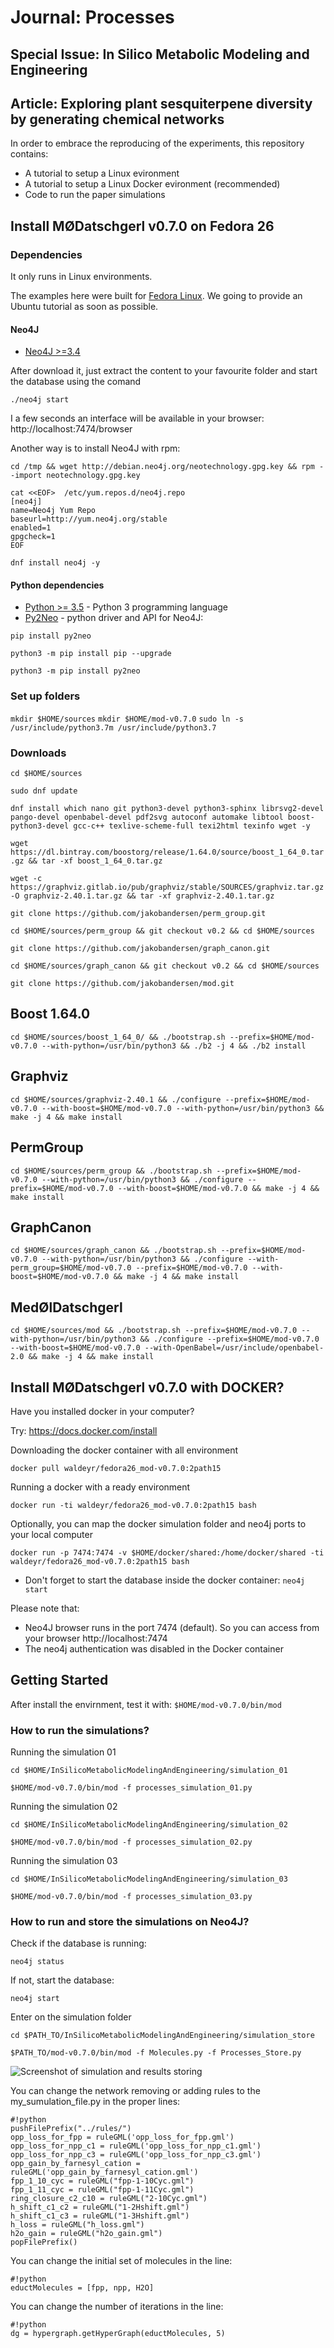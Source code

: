 # Journal: Processes 

## Special Issue: In Silico Metabolic Modeling and Engineering

## Article: Exploring plant sesquiterpene diversity by generating chemical networks

In order to embrace the reproducing of the experiments, this repository contains:
* A tutorial to setup a Linux evironment 
* A tutorial to setup a Linux Docker evironment (recommended)
* Code to run the paper simulations 


## Install MØDatschgerl v0.7.0 on Fedora 26

### Dependencies

It only runs in Linux environments. 

The examples here were built for [Fedora Linux](https://getfedora.org/). We going to provide an Ubuntu tutorial as soon as possible.

#### Neo4J
* [Neo4J >=3.4](https://neo4j.com/download-center)

After download it, just extract the content to your favourite folder and start the database using the comand

`./neo4j start`

I a few seconds an interface will be available in your browser: http://localhost:7474/browser

Another way is to install Neo4J with rpm:

`cd /tmp && wget http://debian.neo4j.org/neotechnology.gpg.key && rpm --import neotechnology.gpg.key`

```
cat <<EOF>  /etc/yum.repos.d/neo4j.repo
[neo4j]
name=Neo4j Yum Repo
baseurl=http://yum.neo4j.org/stable
enabled=1
gpgcheck=1
EOF
```
`dnf install neo4j -y`

#### Python dependencies
* [Python >= 3.5](https://www.python.org/downloads/release/python-350/) - Python 3 programming language
* [Py2Neo](https://py2neo.org/v4/) - python driver and API for Neo4J:

`pip install py2neo`

`python3 -m pip install pip --upgrade`

`python3 -m pip install py2neo`

### Set up folders
`mkdir $HOME/sources`
`mkdir $HOME/mod-v0.7.0`
`sudo ln -s /usr/include/python3.7m /usr/include/python3.7`

### Downloads

`cd $HOME/sources`

`sudo dnf update`

`dnf install which nano git python3-devel python3-sphinx librsvg2-devel pango-devel openbabel-devel pdf2svg autoconf automake libtool boost-python3-devel gcc-c++ texlive-scheme-full texi2html texinfo wget -y`

`wget https://dl.bintray.com/boostorg/release/1.64.0/source/boost_1_64_0.tar.gz && tar -xf boost_1_64_0.tar.gz`

`wget -c https://graphviz.gitlab.io/pub/graphviz/stable/SOURCES/graphviz.tar.gz -O graphviz-2.40.1.tar.gz && tar -xf graphviz-2.40.1.tar.gz`

`git clone https://github.com/jakobandersen/perm_group.git`

`cd $HOME/sources/perm_group && git checkout v0.2 && cd $HOME/sources`

`git clone https://github.com/jakobandersen/graph_canon.git`

`cd $HOME/sources/graph_canon && git checkout v0.2 && cd $HOME/sources`

`git clone https://github.com/jakobandersen/mod.git`


## Boost 1.64.0
`cd $HOME/sources/boost_1_64_0/ && ./bootstrap.sh --prefix=$HOME/mod-v0.7.0 --with-python=/usr/bin/python3 && ./b2 -j 4 && ./b2 install`

## Graphviz
`cd $HOME/sources/graphviz-2.40.1 && ./configure --prefix=$HOME/mod-v0.7.0 --with-boost=$HOME/mod-v0.7.0 --with-python=/usr/bin/python3 && make -j 4 && make install`

## PermGroup
`cd $HOME/sources/perm_group && ./bootstrap.sh --prefix=$HOME/mod-v0.7.0 --with-python=/usr/bin/python3 && ./configure --prefix=$HOME/mod-v0.7.0 --with-boost=$HOME/mod-v0.7.0 && make -j 4 && make install`

## GraphCanon
`cd $HOME/sources/graph_canon && ./bootstrap.sh --prefix=$HOME/mod-v0.7.0 --with-python=/usr/bin/python3 && ./configure --with-perm_group=$HOME/mod-v0.7.0 --prefix=$HOME/mod-v0.7.0 --with-boost=$HOME/mod-v0.7.0 && make -j 4 && make install`

## MedØlDatschgerl
`cd $HOME/sources/mod && ./bootstrap.sh --prefix=$HOME/mod-v0.7.0 --with-python=/usr/bin/python3 && ./configure --prefix=$HOME/mod-v0.7.0 --with-boost=$HOME/mod-v0.7.0 --with-OpenBabel=/usr/include/openbabel-2.0 && make -j 4 && make install`


## Install MØDatschgerl v0.7.0 with DOCKER?

Have you installed docker in your computer? 

Try: https://docs.docker.com/install

Downloading the docker container with all environment

`docker pull waldeyr/fedora26_mod-v0.7.0:2path15`

Running a docker with a ready environment 

`docker run -ti waldeyr/fedora26_mod-v0.7.0:2path15 bash`

Optionally, you can map the docker simulation folder and neo4j ports to your local computer

`docker run -p 7474:7474 -v $HOME/docker/shared:/home/docker/shared -ti waldeyr/fedora26_mod-v0.7.0:2path15 bash`

* Don't forget to start the database inside the docker container: `neo4j start`

Please note that:
* Neo4J browser runs in the port 7474 (default). So you can access from your browser http://localhost:7474
* The neo4j authentication was disabled in the Docker container

## Getting Started

After install the envirnment, test it with: `$HOME/mod-v0.7.0/bin/mod`

### How to run the simulations?

Running the simulation 01

`cd $HOME/InSilicoMetabolicModelingAndEngineering/simulation_01`

`$HOME/mod-v0.7.0/bin/mod -f processes_simulation_01.py`

Running the simulation 02

`cd $HOME/InSilicoMetabolicModelingAndEngineering/simulation_02`

`$HOME/mod-v0.7.0/bin/mod -f processes_simulation_02.py`

Running the simulation 03

`cd $HOME/InSilicoMetabolicModelingAndEngineering/simulation_03`

`$HOME/mod-v0.7.0/bin/mod -f processes_simulation_03.py`


### How to run and store the simulations on Neo4J?

Check if the database is running:

`neo4j status`

If not, start the database:

`neo4j start`

Enter on the simulation folder

`cd $PATH_TO/InSilicoMetabolicModelingAndEngineering/simulation_store`

`$PATH_TO/mod-v0.7.0/bin/mod -f Molecules.py -f Processes_Store.py`

![Screenshot of simulation and results storing](https://github.com/waldeyr/InSilicoMetabolicModelingAndEngineering/blob/master/screenshots/Screenshot_Processes_Store.png)


You can change the network removing or adding rules to the my_sumulation_file.py in the proper lines:
```
#!python
pushFilePrefix("../rules/")
opp_loss_for_fpp = ruleGML('opp_loss_for_fpp.gml')
opp_loss_for_npp_c1 = ruleGML('opp_loss_for_npp_c1.gml')
opp_loss_for_npp_c3 = ruleGML('opp_loss_for_npp_c3.gml')
opp_gain_by_farnesyl_cation = ruleGML('opp_gain_by_farnesyl_cation.gml')
fpp_1_10_cyc = ruleGML("fpp-1-10Cyc.gml")
fpp_1_11_cyc = ruleGML("fpp-1-11Cyc.gml")
ring_closure_c2_c10 = ruleGML("2-10Cyc.gml")
h_shift_c1_c2 = ruleGML("1-2Hshift.gml")
h_shift_c1_c3 = ruleGML("1-3Hshift.gml")
h_loss = ruleGML("h_loss.gml")
h2o_gain = ruleGML("h2o_gain.gml")
popFilePrefix()
```

You can change the initial set of molecules in the line:
```
#!python
eductMolecules = [fpp, npp, H2O]
```

You can change the number of iterations in the line:
```
#!python
dg = hypergraph.getHyperGraph(eductMolecules, 5)
```

